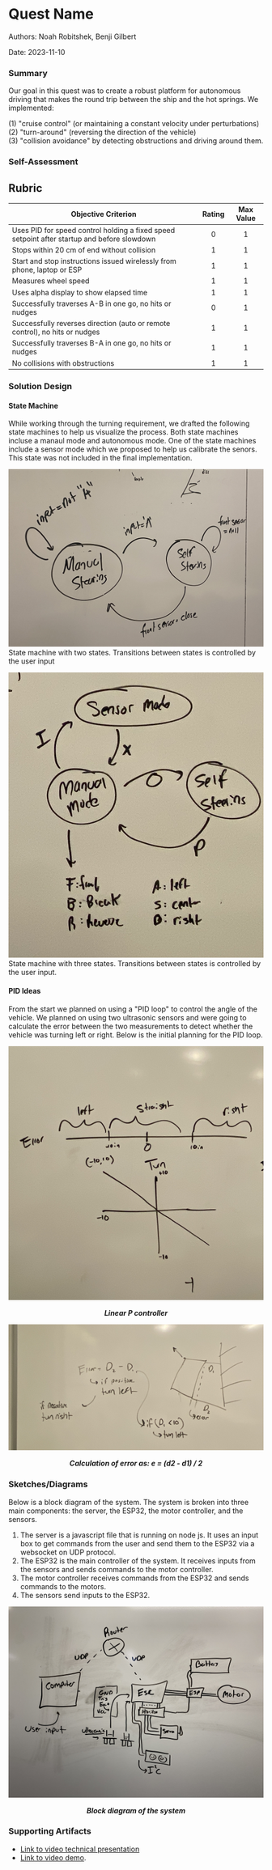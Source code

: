 # Quest Name

Authors: Noah Robitshek, Benji Gilbert

Date: 2023-11-10

### Summary
Our goal in this quest was to create a robust platform for autonomous driving that makes the round trip between the ship and the hot springs. We implemented:  
  
(1) "cruise control" (or maintaining a constant velocity under perturbations)  
(2) "turn-around" (reversing the direction of the vehicle)  
(3) "collision avoidance" by detecting obstructions and driving around them. 

### Self-Assessment 

## Rubric

| Objective Criterion | Rating | Max Value  | 
|---------------------------------------------|:-----------:|:---------:|
| Uses PID for speed control holding a fixed speed setpoint after startup and before slowdown | 0 |  1     | 
| Stops within 20 cm of end without collision | 1 |  1     | 
| Start and stop instructions issued wirelessly from phone, laptop or ESP | 1 |  1     | 
| Measures wheel speed | 1 |  1     | 
| Uses alpha display to show elapsed time | 1 |  1     | 
| Successfully traverses A-B in one go, no hits or nudges | 0 |  1     | 
| Successfully reverses direction (auto or remote control), no hits or nudges | 1 |  1     | 
| Successfully traverses B-A in one go, no hits or nudges | 1 |  1     | 
| No collisions with obstructions | 1 |  1     | 

### Solution Design

#### State Machine
While working through the turning requirement, we drafted the following state machines to help us visualize the process. Both state machines incluse a manaul mode and autonomous mode. One of the state machines include a sensor mode which we proposed to help us calibrate the senors. This state was not included in the final implementation.

![picture1](./images/STATE1.JPG)
State machine with two states. Transitions between states is controlled by the user input

![picture2](./images/STATE2.jpg)
State machine with three states. Transitions between states is controlled by the user input.


#### PID Ideas
From the start we planned on using a "PID loop" to control the angle of the vehicle. We planned on using two ultrasonic sensors and were going to calculate the error between the two measurements to detect whether the vehicle was turning left or right. Below is the initial planning for the PID loop.

![picture3](./images/PID2.JPG)
***<p style="text-align: center;">Linear P controller </p>***


![picture4](./images/PID1.jpg)
***<p style="text-align: center;">Calculation of error as: e = (d2 - d1) / 2</p>***





### Sketches/Diagrams
Below is a block diagram of the system. The system is broken into three main components: 
the server, the ESP32, the motor controller, and the sensors. 

1. The server is a javascript file that is running on node js. It uses an input box to get commands from the user and send them to the ESP32 via a websocket on UDP protocol.
2. The ESP32 is the main controller of the system. It receives inputs from the sensors and sends commands to the motor controller. 
3. The motor controller receives commands from the ESP32 and sends commands to the motors. 
4. The sensors send inputs to the ESP32.
       


![picture4](./images/DIAGRAM1.JPG)
***<p style="text-align: center;">Block diagram of the system</p>***


### Supporting Artifacts
- [Link to video technical presentation](https://drive.google.com/file/d/1qsrj2o6hQORZjJGwfrBsoyek1hAKKnuL/view) 
- [Link to video demo](https://drive.google.com/file/d/1aWwn9DN10OqOR5xulVerRv73vTjGwFK4/view?usp=sharing). 

<!-- ### Modules, Tools, Source Used Including Attribution -->



<!-- ### AI Use

I used {chat.openai.com GPT-3.5} on {8/30/2023} with the following prompt:

***Prompt***

```
{prompt}

```

***Code Attribution***

I have included a comment in my code for this assignment stating the following:

```
// This code block was generated by {name} using {chat.openai.com
GPT-3.5} on {8/30/2023}

``` -->


